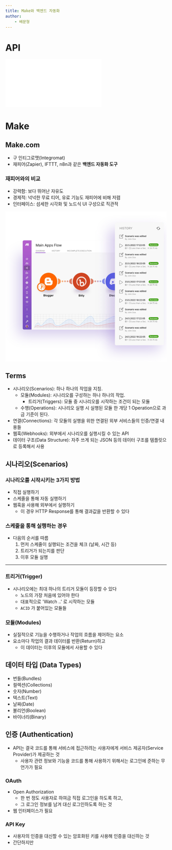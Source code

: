 ```yaml
---
title: Make와 백엔드 자동화
author:
	- 배문형
---
```


# API

![API](../Topics/API.md)

# Make

## Make.com

- 구 인티그로맷(Integromat)
- 재피어(Zapier), IFTTT, n8n과 같은 **백엔드 자동화 도구**

### 재피어와의 비교

- 강력함: 보다 뛰어난 자유도
- 경제적: 넉넉한 무료 티어, 유료 기능도 재피어에 비해 저렴
- 인터페이스: 섬세한 시각화 및 노드식 UI 구성으로 직관적

![](attachments/make-intro.png)

## Terms

- 시나리오(Scenarios): 하나 하나의 작업을 지칭.
	- 모듈(Modules): 시나리오를 구성하는 하나 하나의 작업.
		- 트리거(Triggers): 모듈 중 시나리오를 시작하는 조건이 되는 모듈
	- 수행(Operations): 시나리오 실행 시 실행된 모듈 한 개당 1 Operation으로 과금 기준이 된다.
- 연결(Connections): 각 모듈의 실행을 위한 연결된 외부 서비스들의 인증/연결 내용들
- 웹훅(Webhooks): 외부에서 시나리오를 실행시킬 수 있는 API
- 데이터 구조(Data Structure): 자주 쓰게 되는 JSON 등의 데이터 구조를 템플릿으로 등록해서 사용

## 시나리오(Scenarios)

### 시나리오를 시작시키는 3가지 방법

- 직접 실행하기
- 스케줄을 통해 자동 실행하기
- 웹훅을 사용해 외부에서 실행하기
	- 이 경우 HTTP Response를 통해 결과값을 반환할 수 있다

### 스케줄을 통해 실행하는 경우

- 다음의 순서를 따름
	1. 먼저 스케줄이 실행되는 조건을 체크 (날짜, 시간 등)
	2. 트리거가 되는지를 판단
	3. 이후 모듈 실행

***

### 트리거(Trigger)

- 시나리오에는 최대 하나의 트리거 모듈이 등장할 수 있다
	- 노드의 가장 처음에 있어야 한다
	- 대표적으로 'Watch ..' 로 시작하는 모듈
	- `ACID` 가 붙어있는 모듈들

### 모듈(Modules)

- 실질적으로 기능을 수행하거나 작업의 흐름을 제어하는 요소
- 요소마다 작업의 결과 데이터를 반환(Return)하고
	- 이 데이터는 이후의 모듈에서 사용할 수 있다

## 데이터 타입 (Data Types)

- 번들(Bundles)
- 컬렉션(Collections)
- 숫자(Number)
- 텍스트(Text)
- 날짜(Date)
- 불리언(Boolean)
- 바이너리(Binary)

## 인증 (Authentication)

- API는 결국 코드를 통해 서비스에 접근하려는 사용자에게 서비스 제공자(Service Provider)가 제공하는 것
	- 사용자 관련 정보와 기능을 코드를 통해 사용하기 위해서는 로그인에 준하는 무언가가 필요

### OAuth

- Open Authorization
	- 한 번 정도 사용자로 하여금 직접 로그인을 하도록 하고,
	- 그 로그인 정보를 남겨 대신 로그인하도록 하는 것
- 웹 인터페이스가 필요

### API Key

- 사용자의 인증을 대신할 수 있는 암호화된 키를 사용해 인증을 대신하는 것
- 간단하지만 